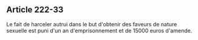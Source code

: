 Article 222-33
----
Le fait de harceler autrui dans le but d'obtenir des faveurs de nature sexuelle
est puni d'un an d'emprisonnement et de 15000 euros d'amende.
